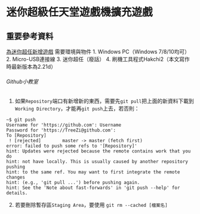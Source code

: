 # 迷你超級任天堂遊戲機擴充遊戲

## 重要參考資料
[為迷你超任新增遊戲](https://medium.com/wenli-moe/%E7%82%BA%E8%BF%B7%E4%BD%A0%E8%B6%85%E4%BB%BB%E6%96%B0%E5%A2%9E%E9%81%8A%E6%88%B2-85ad0879b7ab)
需要環境與物件
	1. Windows PC（Windows 7/8/10均可）
	2. Micro-USB連接線
	3. 迷你超任（廢話）
	4. 刷機工具程式Hakchi2（本文寫作時最新版本為2.21d）


###### Github小教室
1. 如果`Repository`端口有新增新的東西，需要先`git pull`把上面的新資料下載到 `Working Directory`，才能再`git push`上去，若否則：

```
~$ git push
Username for 'https://github.com': Username
Password for 'https://TreeZi@github.com': 
To [Repository]
 ! [rejected]        master -> master (fetch first)
error: failed to push some refs to '[Repository]'
hint: Updates were rejected because the remote contains work that you do
hint: not have locally. This is usually caused by another repository pushing
hint: to the same ref. You may want to first integrate the remote changes
hint: (e.g., 'git pull ...') before pushing again.
hint: See the 'Note about fast-forwards' in 'git push --help' for details.
```

2. 若要刪除暫存區`Staging Area`，要使用 `git rm --cached [檔案名]`